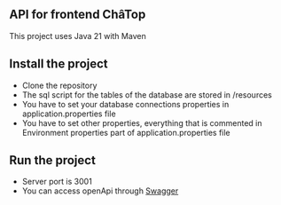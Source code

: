 API for frontend ChâTop
---
This project uses Java 21 with Maven

Install the project
---
- Clone the repository
- The sql script for the tables of the database are stored in /resources
- You have to set your database connections properties in application.properties file
- You have to set other properties, everything that is commented in Environment properties part of application.properties file

Run the project
---
- Server port is 3001
- You can access openApi through [Swagger](http://localhost:3001/swagger-ui/index.html#/)

